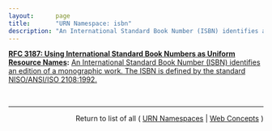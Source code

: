 ```yaml
---
layout:      page
title:       "URN Namespace: isbn"
description: "An International Standard Book Number (ISBN) identifies an edition of a monographic work. The ISBN is defined by the standard NISO/ANSI/ISO 2108:1992."
---
```


**[RFC 3187: Using International Standard Book Numbers as Uniform Resource Names](/specs/IETF/RFC/3187 "This document discusses how International Standard Book Numbers (ISBN) can be supported within the URN (Uniform Resource Names) framework and the syntax for URNs defined in RFC 2141. Much of the discussion below is based on the ideas expressed in RFC 2288."):** [An International Standard Book Number (ISBN) identifies an edition of a monographic work. The ISBN is defined by the standard NISO/ANSI/ISO 2108:1992.](http://tools.ietf.org/html/rfc3187#section-3 "Read documentation for URN Namespace &#34;isbn&#34;")

<br/>
<hr/>

<p style="text-align: right">Return to list of all ( <a href="../urn-namespaces">URN Namespaces</a> | <a href="../">Web Concepts</a> )</p>